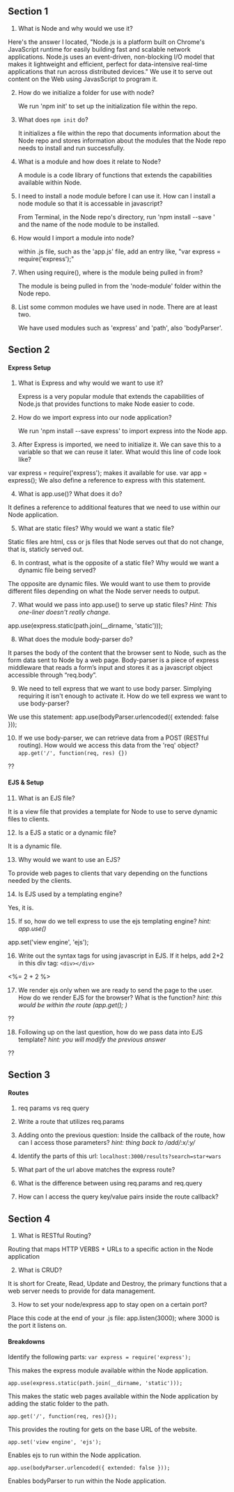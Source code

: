 ## Section 1

1. What is Node and why would we use it?

Here's the answer I located, "Node.js is a platform built on Chrome's JavaScript runtime for easily building fast and scalable network applications. Node.js uses an event-driven, non-blocking I/O model that makes it lightweight and efficient, perfect for data-intensive real-time applications that run across distributed devices." We use it to serve out content on the Web using JavasScript to program it.

2. How do we initialize a folder for use with node?

	We run 'npm init' to set up the initialization file within the repo.

3. What does `npm init` do?

	It initializes a file within the repo that documents information about the Node repo and stores information about the modules that the Node repo needs to install and run successfully.

4. What is a module and how does it relate to Node?

	A module is a code library of functions that extends the capabilities available within Node.

5. I need to install a node module before I can use it. How can I install a node module so that it is accessable in javascript?

	From Terminal, in the Node repo's directory, run 'npm install --save ' and the name of the node module to be installed.

6. How would I import a module into node?

	within .js file, such as the 'app.js' file, add an entry like, "var express = require('express');"

7. When using require(), where is the module being pulled in from?

	The module is being pulled in from the 'node-module' folder within the Node repo.

8. List some common modules we have used in node. There are at least two.

	We have used modules such as 'express' and 'path', also 'bodyParser'.

## Section 2

#### Express Setup
1. What is Express and why would we want to use it?

	Express is a very popular module that extends the capabilities of Node.js that provides functions to make Node easier to code.

2. How do we import express into our node application?

	We run 'npm install --save express' to import express into the Node app.

3. After Express is imported, we need to initialize it. We can save this to a variable so that we can reuse it later. What would this line of code look like?

var express = require('express'); makes it available for use.
var app = express();   We also define a reference to express with this statement.

4. What is app.use()? What does it do?

It defines a reference to additional features that we need to use within our Node application.

5. What are static files? Why would we want a static file?

Static files are html, css or js files that Node serves out that do not change, that is, staticly served out.

6. In contrast, what is the opposite of a static file? Why would we want a dynamic file being served?

The opposite are dynamic files. We would want to use them to provide different files depending on what the Node server needs to output.

7. What would we pass into app.use() to serve up static files? *Hint: This one-liner doesn't really change.*

app.use(express.static(path.join(__dirname, 'static')));

8. What does the module body-parser do?

It parses the body of the content that the browser sent to Node, such as the form data sent to Node by a web page.
Body-parser is a piece of express middleware that reads a form’s input and stores it as a javascript object accessible through
“req.body”.

9. We need to tell express that we want to use body parser. Simplying requiring it isn't enough to activate it. How do we tell express we want to use body-parser?

We use this statement:
app.use(bodyParser.urlencoded({ extended: false }));

10. If we use body-parser, we can retrieve data from a POST (RESTful routing). How would we access this data from the 'req' object? `app.get('/', function(req, res) {})`

??

#### EJS & Setup
11. What is an EJS file?

It is a view file that provides a template for Node to use to serve dynamic files to clients.

12. Is a EJS a static or a dynamic file?

It is a dynamic file.

13. Why would we want to use an EJS?

To provide web pages to clients that vary depending on the functions needed by the clients.

14. Is EJS used by a templating engine?

Yes, it is.

15. If so, how do we tell express to use the ejs templating engine? *hint: app.use()*

app.set('view engine', 'ejs');

16. Write out the syntax tags for using javascript in EJS. If it helps, add 2+2 in this div tag: `<div></div>`

<div><%= 2 + 2 %></div>

17. We render ejs only when we are ready to send the page to the user. How do we render EJS for the browser? What is the function? *hint: this would be within the route (app.get(); )*

??

18. Following up on the last question, how do we pass data into EJS template? *hint: you will modify the previous answer*

??


## Section 3

#### Routes
1. req params vs req query



2.  Write a route that utilizes req.params



3. Adding onto the previous question: Inside the callback of the route, how can I access those parameters? *hint: thing back to /add/:x/:y/*



4. Identify the parts of this url: `localhost:3000/results?search=star+wars`



5. What part of the url above matches the express route?



6. What is the difference between using req.params and req.query


7. How can I access the query key/value pairs inside the route callback?



## Section 4

1. What is RESTful Routing?

Routing that maps HTTP VERBS + URLs to a specific action in the Node application

2. What is CRUD?

It is short for Create, Read, Update and Destroy, the primary functions that a web server needs to provide for data management.

3. How to set your node/express app to stay open on a certain port?

Place this code at the end of your .js file:
app.listen(3000);
where 3000 is the port it listens on.

#### Breakdowns
Identify the following parts:
`var express = require('express');`

This makes the express module available within the Node application.

`app.use(express.static(path.join(__dirname, 'static')));`

This makes the static web pages available within the Node application by adding the static folder to the path.

`app.get('/', function(req, res){});`

This provides the routing for gets on the base URL of the website.

`app.set('view engine', 'ejs');`

Enables ejs to run within the Node application.

`app.use(bodyParser.urlencoded({ extended: false }));`

Enables bodyParser to run within the Node application.
